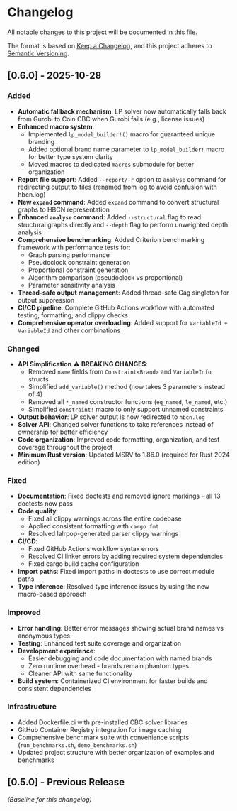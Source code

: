 # Changelog

All notable changes to this project will be documented in this file.

The format is based on [Keep a Changelog](https://keepachangelog.com/en/1.0.0/),
and this project adheres to [Semantic Versioning](https://semver.org/spec/v2.0.0.html).

## [0.6.0] - 2025-10-28

### Added
- **Automatic fallback mechanism**: LP solver now automatically falls back from Gurobi to Coin CBC when Gurobi fails (e.g., license issues)
- **Enhanced macro system**: 
  - Implemented `lp_model_builder!()` macro for guaranteed unique branding
  - Added optional brand name parameter to `lp_model_builder!` macro for better type system clarity
  - Moved macros to dedicated `macros` submodule for better organization
- **Report file support**: Added `--report/-r` option to `analyse` command for redirecting output to files (renamed from log to avoid confusion with hbcn.log)
- **New `expand` command**: Added `expand` command to convert structural graphs to HBCN representation
- **Enhanced `analyse` command**: Added `--structural` flag to read structural graphs directly and `--depth` flag to perform unweighted depth analysis
- **Comprehensive benchmarking**: Added Criterion benchmarking framework with performance tests for:
  - Graph parsing performance
  - Pseudoclock constraint generation
  - Proportional constraint generation
  - Algorithm comparison (pseudoclock vs proportional)
  - Parameter sensitivity analysis
- **Thread-safe output management**: Added thread-safe Gag singleton for output suppression
- **CI/CD pipeline**: Complete GitHub Actions workflow with automated testing, formatting, and clippy checks
- **Comprehensive operator overloading**: Added support for `VariableId + VariableId` and other combinations

### Changed
- **API Simplification** ⚠️ **BREAKING CHANGES**:
  - Removed `name` fields from `Constraint<Brand>` and `VariableInfo` structs
  - Simplified `add_variable()` method (now takes 3 parameters instead of 4)
  - Removed all `*_named` constructor functions (`eq_named`, `le_named`, etc.)
  - Simplified `constraint!` macro to only support unnamed constraints
- **Output behavior**: LP solver output is now redirected to `hbcn.log`
- **Solver API**: Changed solver functions to take references instead of ownership for better efficiency
- **Code organization**: Improved code formatting, organization, and test coverage throughout the project
- **Minimum Rust version**: Updated MSRV to 1.86.0 (required for Rust 2024 edition)

### Fixed
- **Documentation**: Fixed doctests and removed ignore markings - all 13 doctests now pass
- **Code quality**: 
  - Fixed all clippy warnings across the entire codebase
  - Applied consistent formatting with `cargo fmt`
  - Resolved lalrpop-generated parser clippy warnings
- **CI/CD**: 
  - Fixed GitHub Actions workflow syntax errors
  - Resolved CI linker errors by adding required system dependencies
  - Fixed cargo build cache configuration
- **Import paths**: Fixed import paths in doctests to use correct module paths
- **Type inference**: Resolved type inference issues by using the new macro-based approach

### Improved
- **Error handling**: Better error messages showing actual brand names vs anonymous types
- **Testing**: Enhanced test suite coverage and organization
- **Development experience**: 
  - Easier debugging and code documentation with named brands
  - Zero runtime overhead - brands remain phantom types
  - Cleaner API with same functionality
- **Build system**: Containerized CI environment for faster builds and consistent dependencies

### Infrastructure
- Added Dockerfile.ci with pre-installed CBC solver libraries
- GitHub Container Registry integration for image caching
- Comprehensive benchmark suite with convenience scripts (`run_benchmarks.sh`, `demo_benchmarks.sh`)
- Updated project structure with better organization of examples and benchmarks

## [0.5.0] - Previous Release
*(Baseline for this changelog)*
